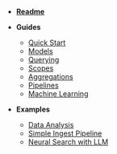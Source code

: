 * [__Readme__](/)

* __Guides__ 
    * [Quick Start](guides/quick-start?id=quick-start)
    * [Models](guides/models?id=models)
    * [Querying](guides/querying?id=querying)
    * [Scopes](guides/scopes?id=scopes)
    * [Aggregations](guides/aggregations?id=aggregations)
    * [Pipelines](guides/pipelines?id=pipelines)
    * [Machine Learning](guides/machine-learning?id=machine-learning)

* __Examples__
    * [Data Analysis](examples/data_analysis)
    * [Simple Ingest Pipeline](examples/simple-ingest-pipeline)
    * [Neural Search with LLM](examples/neural_search_with_llm)
